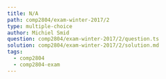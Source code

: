 ```yaml
---
title: N/A
path: comp2804/exam-winter-2017/2
type: multiple-choice
author: Michiel Smid
question: comp2804/exam-winter-2017/2/question.ts
solution: comp2804/exam-winter-2017/2/solution.md
tags:
  - comp2804
  - comp2804-exam
---
```

